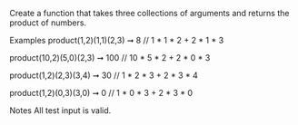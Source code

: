 Create a function that takes three collections of arguments and returns the product of numbers.

Examples
product(1,2)(1,1)(2,3) ➞ 8
// 1 * 1 * 2 + 2 * 1 * 3

product(10,2)(5,0)(2,3) ➞ 100
// 10 * 5 * 2 + 2 * 0 * 3

product(1,2)(2,3)(3,4) ➞ 30
// 1 * 2 * 3 + 2 * 3 * 4

product(1,2)(0,3)(3,0) ➞ 0
// 1 * 0 * 3 + 2 * 3 * 0

Notes
All test input is valid.